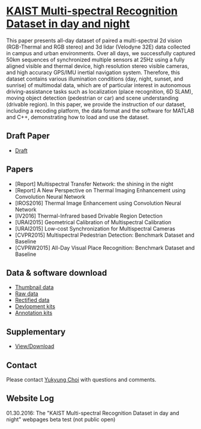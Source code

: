 
# [KAIST Multi-spectral Recognition Dataset in day and night](https://sites.google.com/site/ykchoicv/multispectral_ijrr)

This paper presents all-day dataset of paired a multi-spectral 2d vision (RGB-Thermal and RGB stereo) and 3d lidar (Velodyne 32E) data collected in campus and urban environments. Over all days, we successfully captured 50km sequences of synchronized multiple sensors at 25Hz using a fully aligned visible and thermal device, high resolution stereo visible cameras, and high accuracy GPS/IMU inertial navigation system. Therefore, this dataset contains various illumination conditions (day, night, sunset, and sunrise) of multimodal data, which are of particular interest in autonomous driving-assistance tasks such as localization (place recognition, 6D SLAM), moving object detection (pedestrian or car) and scene understanding (drivable region). In this paper, we provide the instruction of our dataset, including a recoding platform, the data format and the software for MATLAB and C++, demonstrating how to load and use the dataset.

## Draft Paper
+ [Draft](https://www.dropbox.com/s/ysmf0sher600rdr/IJRR_draft.pdf?dl=0)

## Papers
+ [Report] Multispectral Transfer Network: the shining in the night
+ [Report] A New Perspective on Thermal Imaging Enhancement using Convolution Neural Network
+ [IROS2016] Thermal Image Enhancement using Convolution Neural Network
+ [IV2016] Thermal-Infrared based Drivable Region Detection
+ [URAI2015] Geometrical Calibration of Multispectral Calibration
+ [URAI2015] Low-cost Synchronization for Multispectral Cameras
+ [CVPR2015] Multispectral Pedestrian Detection: Benchmark Dataset and Baseline
+ [CVPRW2015] All-Day Visual Place Recognition: Benchmark Dataset and Baseline


## Data & software download
+ [Thumbnail data](https://sites.google.com/site/ykchoicv/multispectral_ijrr_thumbnail)
+ [Raw data](https://sites.google.com/site/ykchoicv/multispectral_ijrr_raw)
+ [Rectified data](https://sites.google.com/site/ykchoicv/multispectral_ijrr_rectified)
+ [Devlopment kits](https://sites.google.com/site/ykchoicv/multispectral_ijrr_devkit)
+ [Annotation kits](https://github.com/SoonminHwang/toolbox)


## Supplementary
+ [View/Download](https://docs.google.com/presentation/d/12VXeXS4C2ZKze4gOcr_ZRuvg5Y-_huch9f15xc121NA/pub?start=false&loop=false&delayms=3000&slide=id.p4)


## Contact
Please contact [Yukyung Choi](mailto:ykchoi@rcv.kaist.ac.kr) with questions and comments.


## Website Log
01.30.2016: The "KAIST Multi-spectral Recognition Dataset in day and night" webpages beta test (not public open)


